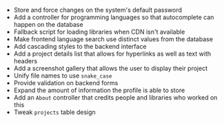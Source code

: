 - Store and force changes on the system's default password
- Add a controller for programming languages so that autocomplete can happen on the database
- Fallback script for loading libraries when CDN isn't available
- Make frontend language search use distinct values from the database
- Add cascading styles to the backend interface
- Add a project details list that allows for hyperlinks as well as text with headers
- Add a screenshot gallery that allows the user to display their project
- Unify file names to use `snake_case`
- Provide validation on backend forms
- Expand the amount of information the profile is able to store
- Add an `About` controller that credits people and libraries who worked on this
- Tweak `projects` table design
